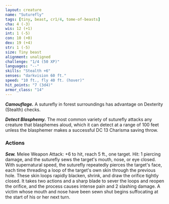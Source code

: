 ```yaml
---
layout: creature
name: "Suturefly"
tags: [tiny, beast, cr1/4, tome-of-beasts]
cha: 4 (-3)
wis: 12 (+1)
int: 1 (-5)
con: 10 (+0)
dex: 19 (+4)
str: 1 (-5)
size: Tiny beast
alignment: unaligned
challenge: "1/4 (50 XP)"
languages: "--"
skills: "Stealth +6"
senses: "darkvision 60 ft."
speed: "10 ft., fly 40 ft. (hover)"
hit_points: "7 (3d4)"
armor_class: "14"
---
```


***Camouflage.*** A suturefly in forest surroundings has advantage on Dexterity (Stealth) checks.

***Detect Blasphemy.*** The most common variety of suturefly attacks any creature that blasphemes aloud, which it can detect at a range of 100 feet unless the blasphemer makes a successful DC 13 Charisma saving throw.

### Actions

***Sew.*** Melee Weapon Attack: +6 to hit, reach 5 ft., one target. Hit: 1 piercing damage, and the suturefly sews the target's mouth, nose, or eye closed. With supernatural speed, the suturefly repeatedly pierces the target's face, each time threading a loop of the target's own skin through the previous hole. These skin loops rapidly blacken, shrink, and draw the orifice tightly closed. It takes two actions and a sharp blade to sever the loops and reopen the orifice, and the process causes intense pain and 2 slashing damage. A victim whose mouth and nose have been sewn shut begins suffocating at the start of his or her next turn.

